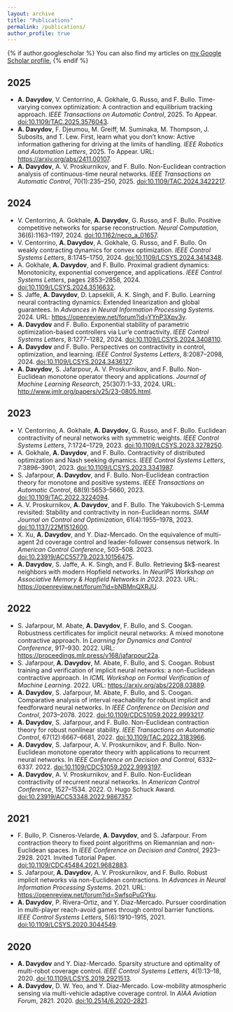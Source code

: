```yaml
---
layout: archive
title: "Publications"
permalink: /publications/
author_profile: true
---
```


{% if author.googlescholar %}
  You can also find my articles on <u><a href="{{author.googlescholar}}">my Google Scholar profile</a>.</u>
{% endif %}


<h2>2025</h2>
<ul>
<li><span class="bibtex-protected"><span class="bibtex-protected"><b>A. Davydov</b></span></span>, V. Centorrino, A. Gokhale, G. Russo, and F. Bullo.
Time-varying convex optimization: <span class="bibtex-protected">A</span> contraction and equilibrium tracking approach.
<em>IEEE Transactions on Automatic Control</em>, 2025.
To Appear.
<a href="https://doi.org/10.1109/TAC.2025.3576043">doi:10.1109/TAC.2025.3576043</a>.</li>
<li><span class="bibtex-protected"><span class="bibtex-protected"><b>A. Davydov</b></span></span>, F. Djeumou, M. Greiff, M. Suminaka, M. Thompson, J. Subosits, and T. Lew.
First, learn what you don’t know: <span class="bibtex-protected">A</span>ctive information gathering for driving at the limits of handling.
<em>IEEE Robotics and Automation Letters</em>, 2025.
To Appear.
URL: <a href="https://arxiv.org/abs/2411.00107">https://arxiv.org/abs/2411.00107</a>.</li>
<li><span class="bibtex-protected"><span class="bibtex-protected"><b>A. Davydov</b></span></span>, A. V. Proskurnikov, and F. Bullo.
<span class="bibtex-protected">Non-Euclidean</span> contraction analysis of continuous-time neural networks.
<em>IEEE Transactions on Automatic Control</em>, 70(1):235–250, 2025.
<a href="https://doi.org/10.1109/TAC.2024.3422217">doi:10.1109/TAC.2024.3422217</a>.</li>
</ul>
<h2>2024</h2>
<ul>
<li>V. Centorrino, A. Gokhale, <span class="bibtex-protected"><span class="bibtex-protected"><b>A. Davydov</b></span></span>, G. Russo, and F. Bullo.
Positive competitive networks for sparse reconstruction.
<em>Neural Computation</em>, 36(6):1163–1197, 2024.
<a href="https://doi.org/10.1162/neco_a_01657">doi:10.1162/neco_a_01657</a>.</li>
<li>V. Centorrino, <span class="bibtex-protected"><span class="bibtex-protected"><b>A. Davydov</b></span></span>, A. Gokhale, G. Russo, and F. Bullo.
On weakly contracting dynamics for convex optimization.
<em>IEEE Control Systems Letters</em>, 8:1745–1750, 2024.
<a href="https://doi.org/10.1109/LCSYS.2024.3414348">doi:10.1109/LCSYS.2024.3414348</a>.</li>
<li>A. Gokhale, <span class="bibtex-protected"><span class="bibtex-protected"><b>A. Davydov</b></span></span>, and F. Bullo.
Proximal gradient dynamics: <span class="bibtex-protected">M</span>onotonicity, exponential convergence, and applications.
<em>IEEE Control Systems Letters</em>, pages 2853–2858, 2024.
<a href="https://doi.org/10.1109/LCSYS.2024.3516632">doi:10.1109/LCSYS.2024.3516632</a>.</li>
<li>S. Jaffe, <span class="bibtex-protected"><span class="bibtex-protected"><b>A. Davydov</b></span></span>, D. Lapsekili, A. K. Singh, and F. Bullo.
Learning neural contracting dynamics: <span class="bibtex-protected">E</span>xtended linearization and global guarantees.
In <em>Advances in Neural Information Processing Systems</em>. 2024.
URL: <a href="https://openreview.net/forum?id=YYnP3Xpv3y">https://openreview.net/forum?id=YYnP3Xpv3y</a>.</li>
<li><span class="bibtex-protected"><span class="bibtex-protected"><b>A. Davydov</b></span></span> and F. Bullo.
Exponential stability of parametric optimization-based controllers via <span class="bibtex-protected">Lur’e</span> contractivity.
<em>IEEE Control Systems Letters</em>, 8:1277–1282, 2024.
<a href="https://doi.org/10.1109/LCSYS.2024.3408110">doi:10.1109/LCSYS.2024.3408110</a>.</li>
<li><span class="bibtex-protected"><span class="bibtex-protected"><b>A. Davydov</b></span></span> and F. Bullo.
Perspectives on contractivity in control, optimization, and learning.
<em>IEEE Control Systems Letters</em>, 8:2087–2098, 2024.
<a href="https://doi.org/10.1109/LCSYS.2024.3436127">doi:10.1109/LCSYS.2024.3436127</a>.</li>
<li><span class="bibtex-protected"><span class="bibtex-protected"><b>A. Davydov</b></span></span>, S. Jafarpour, A. V. Proskurnikov, and F. Bullo.
Non-<span class="bibtex-protected">Euclidean</span> monotone operator theory and applications.
<em>Journal of Machine Learning Research</em>, 25(307):1–33, 2024.
URL: <a href="http://www.jmlr.org/papers/v25/23-0805.html">http://www.jmlr.org/papers/v25/23-0805.html</a>.</li>
</ul>
<h2>2023</h2>
<ul>
<li>V. Centorrino, A. Gokhale, <span class="bibtex-protected"><span class="bibtex-protected"><b>A. Davydov</b></span></span>, G. Russo, and F. Bullo.
Euclidean contractivity of neural networks with symmetric weights.
<em>IEEE Control Systems Letters</em>, 7:1724–1729, 2023.
<a href="https://doi.org/10.1109/LCSYS.2023.3278250">doi:10.1109/LCSYS.2023.3278250</a>.</li>
<li>A. Gokhale, <span class="bibtex-protected"><span class="bibtex-protected"><b>A. Davydov</b></span></span>, and F. Bullo.
Contractivity of distributed optimization and <span class="bibtex-protected">Nash</span> seeking dynamics.
<em>IEEE Control Systems Letters</em>, 7:3896–3901, 2023.
<a href="https://doi.org/10.1109/LCSYS.2023.3341987">doi:10.1109/LCSYS.2023.3341987</a>.</li>
<li>S. Jafarpour, <span class="bibtex-protected"><span class="bibtex-protected"><b>A. Davydov</b></span></span>, and F. Bullo.
<span class="bibtex-protected">Non-Euclidean</span> contraction theory for monotone and positive systems.
<em>IEEE Transactions on Automatic Control</em>, 68(9):5653–5660, 2023.
<a href="https://doi.org/10.1109/TAC.2022.3224094">doi:10.1109/TAC.2022.3224094</a>.</li>
<li>A. V. Proskurnikov, <span class="bibtex-protected"><span class="bibtex-protected"><b>A. Davydov</b></span></span>, and F. Bullo.
The <span class="bibtex-protected">Yakubovich</span> <span class="bibtex-protected">S-Lemma</span> revisited: <span class="bibtex-protected">Stability</span> and contractivity in non-<span class="bibtex-protected">Euclidean</span> norms.
<em>SIAM Journal on Control and Optimization</em>, 61(4):1955–1978, 2023.
<a href="https://doi.org/10.1137/22M1512600">doi:10.1137/22M1512600</a>.</li>
<li>X. Xu, <span class="bibtex-protected"><span class="bibtex-protected"><b>A. Davydov</b></span></span>, and Y. Diaz-Mercado.
On the equivalence of multi-agent 2d coverage control and leader-follower consensus network.
In <em>American Control Conference</em>, 503–508. 2023.
<a href="https://doi.org/10.23919/ACC55779.2023.10156475">doi:10.23919/ACC55779.2023.10156475</a>.</li>
<li><span class="bibtex-protected"><span class="bibtex-protected"><b>A. Davydov</b></span></span>, S. Jaffe, A. K. Singh, and F. Bullo.
Retrieving $k$-nearest neighbors with modern <span class="bibtex-protected">Hopfield</span> networks.
In <em>NeurIPS Workshop on Associative Memory &amp; Hopfield Networks in 2023</em>. 2023.
URL: <a href="https://openreview.net/forum?id=bNBMnQXRJU">https://openreview.net/forum?id=bNBMnQXRJU</a>.</li>
</ul>
<h2>2022</h2>
<ul>
<li>S. Jafarpour, M. Abate, <span class="bibtex-protected"><span class="bibtex-protected"><b>A. Davydov</b></span></span>, F. Bullo, and S. Coogan.
Robustness certificates for implicit neural networks: <span class="bibtex-protected">A</span> mixed monotone contractive approach.
In <em>Learning for Dynamics and Control Conference</em>, 917–930. 2022.
URL: <a href="https://proceedings.mlr.press/v168/jafarpour22a">https://proceedings.mlr.press/v168/jafarpour22a</a>.</li>
<li>S. Jafarpour, <span class="bibtex-protected"><span class="bibtex-protected"><b>A. Davydov</b></span></span>, M. Abate, F. Bullo, and S. Coogan.
Robust training and verification of implicit neural networks: a non-<span class="bibtex-protected">Euclidean</span> contractive approach.
In <em>ICML Workshop on Formal Verification of Machine Learning</em>. 2022.
URL: <a href="https://arxiv.org/abs/2208.03889">https://arxiv.org/abs/2208.03889</a>.</li>
<li><span class="bibtex-protected"><span class="bibtex-protected"><b>A. Davydov</b></span></span>, S. Jafarpour, M. Abate, F. Bullo, and S. Coogan.
Comparative analysis of interval reachability for robust implicit and feedforward neural networks.
In <em>IEEE Conference on Decision and Control</em>, 2073–2078. 2022.
<a href="https://doi.org/10.1109/CDC51059.2022.9993217">doi:10.1109/CDC51059.2022.9993217</a>.</li>
<li><span class="bibtex-protected"><span class="bibtex-protected"><b>A. Davydov</b></span></span>, S. Jafarpour, and F. Bullo.
<span class="bibtex-protected">Non-Euclidean</span> contraction theory for robust nonlinear stability.
<em>IEEE Transactions on Automatic Control</em>, 67(12):6667–6681, 2022.
<a href="https://doi.org/10.1109/TAC.2022.3183966">doi:10.1109/TAC.2022.3183966</a>.</li>
<li><span class="bibtex-protected"><span class="bibtex-protected"><b>A. Davydov</b></span></span>, S. Jafarpour, A. V. Proskurnikov, and F. Bullo.
Non-<span class="bibtex-protected">Euclidean</span> monotone operator theory with applications to recurrent neural networks.
In <em>IEEE Conference on Decision and Control</em>, 6332–6337. 2022.
<a href="https://doi.org/10.1109/CDC51059.2022.9993197">doi:10.1109/CDC51059.2022.9993197</a>.</li>
<li><span class="bibtex-protected"><span class="bibtex-protected"><b>A. Davydov</b></span></span>, A. V. Proskurnikov, and F. Bullo.
<span class="bibtex-protected">Non-Euclidean</span> contractivity of recurrent neural networks.
In <em>American Control Conference</em>, 1527–1534. 2022.
O. Hugo Schuck Award.
<a href="https://doi.org/10.23919/ACC53348.2022.9867357">doi:10.23919/ACC53348.2022.9867357</a>.</li>
</ul>
<h2>2021</h2>
<ul>
<li>F. Bullo, P. Cisneros-Velarde, <span class="bibtex-protected"><span class="bibtex-protected"><b>A. Davydov</b></span></span>, and S. Jafarpour.
From contraction theory to fixed point algorithms on <span class="bibtex-protected">Riemannian</span> and non-<span class="bibtex-protected">Euclidean</span> spaces.
In <em>IEEE Conference on Decision and Control</em>, 2923–2928. 2021.
Invited Tutorial Paper.
<a href="https://doi.org/10.1109/CDC45484.2021.9682883">doi:10.1109/CDC45484.2021.9682883</a>.</li>
<li>S. Jafarpour, <span class="bibtex-protected"><span class="bibtex-protected"><b>A. Davydov</b></span></span>, A. V. Proskurnikov, and F. Bullo.
Robust implicit networks via non-<span class="bibtex-protected">Euclidean</span> contractions.
In <em>Advances in Neural Information Processing Systems</em>. 2021.
URL: <a href="https://openreview.net/forum?id=SwfsoPuGYku">https://openreview.net/forum?id=SwfsoPuGYku</a>.</li>
<li><span class="bibtex-protected"><span class="bibtex-protected"><b>A. Davydov</b></span></span>, P. Rivera-Ortiz, and Y. Diaz-Mercado.
Pursuer coordination in multi-player reach-avoid games through control barrier functions.
<em>IEEE Control Systems Letters</em>, 5(6):1910–1915, 2021.
<a href="https://doi.org/10.1109/LCSYS.2020.3044549">doi:10.1109/LCSYS.2020.3044549</a>.</li>
</ul>
<h2>2020</h2>
<ul>
<li><span class="bibtex-protected"><span class="bibtex-protected"><b>A. Davydov</b></span></span> and Y. Diaz-Mercado.
Sparsity structure and optimality of multi-robot coverage control.
<em>IEEE Control Systems Letters</em>, 4(1):13–18, 2020.
<a href="https://doi.org/10.1109/LCSYS.2019.2921513">doi:10.1109/LCSYS.2019.2921513</a>.</li>
<li><span class="bibtex-protected"><span class="bibtex-protected"><b>A. Davydov</b></span></span>, D. W. Yeo, and Y. Diaz-Mercado.
Low-mobility atmospheric sensing via multi-vehicle adaptive coverage control.
In <em>AIAA Aviation Forum</em>, 2821. 2020.
<a href="https://doi.org/10.2514/6.2020-2821">doi:10.2514/6.2020-2821</a>.</li>
</ul>
